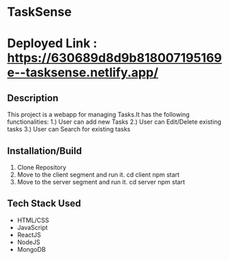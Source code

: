 # TaskSense

# Deployed Link : https://630689d8d9b818007195169e--tasksense.netlify.app/

## Description

This project is a webapp for managing Tasks.It has the following functionalities:
1.) User can add new Tasks
2.) User can Edit/Delete existing tasks
3.) User can Search for existing tasks

## Installation/Build

1) Clone Repository
2) Move to the client segment and run it.
    cd client
    npm start
3) Move to the server segment and run it.
    cd server
    npm start

## Tech Stack Used
 - HTML/CSS
 - JavaScript
 - ReactJS
 - NodeJS
 - MongoDB